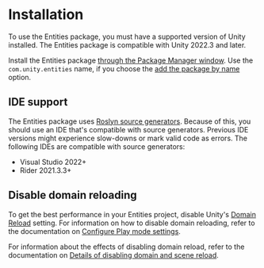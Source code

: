 # Installation

To use the Entities package, you must have a supported version of Unity installed. The Entities package is compatible with Unity 2022.3 and later.

Install the Entities package [through the Package Manager window](xref:um-upm-ui-actions). Use the `com.unity.entities` name, if you choose the [add the package by name](xref:upm-ui-quick) option.

## IDE support
The Entities package uses [Roslyn source generators](https://docs.microsoft.com/en-us/dotnet/csharp/roslyn-sdk/source-generators-overview). Because of this, you should use an IDE that's compatible with source generators. Previous IDE versions might experience slow-downs or mark valid code as errors. The following IDEs are compatible with source generators:

* Visual Studio 2022+
* Rider 2021.3.3+

## Disable domain reloading

To get the best performance in your Entities project, disable Unity's [Domain Reload](xref:um-configurable-enter-play-mode) setting. For information on how to disable domain reloading, refer to the documentation on [Configure Play mode settings](xref:um-configurable-enter-play-mode).

For information about the effects of disabling domain reload, refer to the documentation on [Details of disabling domain and scene reload](xref:um-configurable-enter-play-mode-details).
